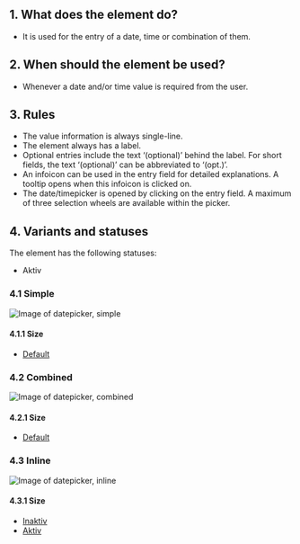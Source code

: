 ## 1. What does the element do?
*   It is used for the entry of a date, time or combination of them.

## 2. When should the element be used?
*   Whenever a date and/or time value is required from the user.

## 3. Rules
*   The value information is always single-line.
*   The element always has a label.
*   Optional entries include the text ‘(optional)’ behind the label. For short fields, the text ‘(optional)’ can be abbreviated to ‘(opt.)’.
*   An infoicon can be used in the entry field for detailed explanations. A tooltip opens when this infoicon is clicked on.
*   The date/timepicker is opened by clicking on the entry field. A maximum of three selection wheels are available within the picker.


## 4. Variants and statuses
The element has the following statuses: 
*   Aktiv

### 4.1 Simple
![Image of datepicker, simple](https://raw.githubusercontent.com/sbb-design-systems/sbb-design-system/master/mobile/elements/date-picker/images/ME17_Einfach.png 'class: image')


#### 4.1.1 Size
*   [Default](https://sbb.invisionapp.com/d/main#/console/14051805/313166998/inspect)

### 4.2 Combined
![Image of datepicker, combined](https://raw.githubusercontent.com/sbb-design-systems/sbb-design-system/master/mobile/elements/date-picker/images/ME17_Mehrfach.png 'class: image')


#### 4.2.1 Size
*   [Default](https://sbb.invisionapp.com/d/main#/console/14051805/313166999/inspect)

### 4.3 Inline
![Image of datepicker, inline](https://raw.githubusercontent.com/sbb-design-systems/sbb-design-system/master/mobile/elements/date-picker/images/ME17_Inline.png 'class: image')


#### 4.3.1 Size
*   [Inaktiv](https://sbb.invisionapp.com/d/main#/console/14051805/313170341/inspect)
*   [Aktiv](https://sbb.invisionapp.com/d/main#/console/14051805/313170340/inspect)